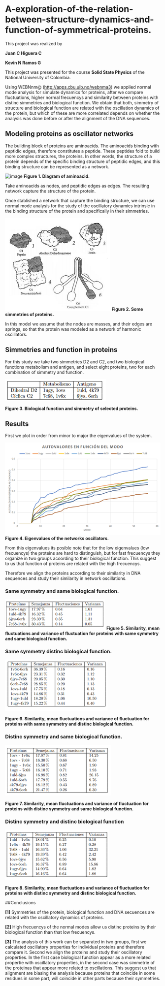 # A-exploration-of-the-relation-between-structure-dynamics-and-function-of-symmetrical-proteins.

This project was realized by

**Juan C Higuera C**

**Kevin N Ramos G**

This project was presented for the course **Solid State Physics** of the National University of Colombia.

Using WEBNnm@ (http://apps.cbu.uib.no/webnma3) we applied normal mode analysis for simulate dynamics for proteins, after we compare fluctuations, higher normal frecuencys and similarity between proteins with distinc simmetries and biological function. We obtain that both, simmetry of structure and biological function are related with the oscillation dynamics of the protein, but which of these are more correlated depends on whether the analysis was done before or after the alignment of the DNA sequences.

## Modeling proteins as oscillator networks
The building block of proteins are aminoacids. The aminoacids binding with peptidic edges, therefore constitutes a peptide. These peptides fold to build more complex structures, the proteins. In other words, the structure of a protein depends of the specific binding structure of peptidic edges, and this binding structure can be represented as a network.

![image](https://github.com/JuanHigueraC/A-exploration-of-the-relation-between-structure-dynamics-and-function-of-symmetrical-proteins./blob/3fd932cbf4129bd69fe03983cedabdb9d3847204/Images/aminoacid.PNG)
**Figure 1. Diagram of aminoacid.**

Take aminoacids as nodes, and peptidic edges as edges. The resulting network capture the structure of the protein. 

Once stablished a network that capture the binding structure, we can use normal mode analysis for the study of the oscillatory dynamics intrinsic in the binding structure of the protein and specifically in their simmetries.

![image](https://github.com/JuanHigueraC/A-exploration-of-the-relation-between-structure-dynamics-and-function-of-simmetric-proteins./blob/a9aba82481c0da76779be00c18f6ef129e9639e6/Images/simetries%20of%20proteins.PNG)
**Figure 2. Some simmetries of proteins.**

In this model we assume that the nodes are masses, and their edges are springs, so that the protein was modeled as a network of harmonic oscillators. 

## Simmetries and function in proteins

For this study we take two simmetries D2 and C2, and two biological functions metabolism and antigen, and select eight proteins, two for each combination of simmetry and function.

![image](https://github.com/JuanHigueraC/A-exploration-of-the-relation-between-structure-dynamics-and-function-of-simmetric-proteins./blob/c164eaf9689c6b8124ade45604df0d66749e6930/Images/tabla%20de%20proteinas.PNG)

**Figure 3. Biological function and simmetry of selected proteins.**

## Results

First we plot in order from minor to major the eigenvalues of the system.

![image](https://github.com/JuanHigueraC/A-exploration-of-the-relation-between-structure-dynamics-and-function-of-simmetric-proteins./blob/a9aba82481c0da76779be00c18f6ef129e9639e6/Images/eigenvalues%20vs%20modes%20in%20proteins.PNG)
**Figure 4. Eigenvalues of the networks oscillators.**

From this eigenvalues its posible note that for the low eigenvalues (low frecuencys) the proteins are hard to distinguish, but for fast frecuencys they organize in two groups acoording to their biological function. This suggest to us that function of proteins are related with the high frecuencys.

Therefore we align the proteins according to their similarity in DNA sequences and study their similarity in network oscillations.


### Same symmetry and same biological function.

![image](https://github.com/JuanHigueraC/A-exploration-of-the-relation-between-structure-dynamics-and-function-of-simmetric-proteins./blob/main/Images/equal%20simmetrie%20and%20equal%20function.PNG)
**Figure 5. Similarity, mean fluctuations and variance of fluctuation for proteins with same symmetry and same biological function.**



### Same symmetry distinc biological function.

![image](https://github.com/JuanHigueraC/A-exploration-of-the-relation-between-structure-dynamics-and-function-of-simmetric-proteins./blob/main/Images/equal%20simmetrie%20and%20inequal%20function.PNG)

**Figure 6. Similarity, mean fluctuations and variance of fluctuation for proteins with same symmetry and distinc biological function.**

### Distinc symmetry and same biological function.
![image](https://github.com/JuanHigueraC/A-exploration-of-the-relation-between-structure-dynamics-and-function-of-simmetric-proteins./blob/main/Images/equal%20function%20and%20inequal%20simmetrie.PNG)

**Figure 7. Similarity, mean fluctuations and variance of fluctuation for proteins with distinc symmetry and same biological function.**


### Distinc symmetry and distinc biological function
![image](https://github.com/JuanHigueraC/A-exploration-of-the-relation-between-structure-dynamics-and-function-of-simmetric-proteins./blob/main/Images/inequal%20simmetrie%20and%20inequal%20function.PNG)

**Figure 8. Similarity, mean fluctuations and variance of fluctuation for proteins with distinc symmetry and distinc biological function.**



##Conclusions 
 
**[1]** Symmetries of the protein, biological function and DNA secuences are related with the oscillatory dynamics of proteins.

**[2]** High frecuencys of the normal modes allow us distinc proteins by their biological function than that low frecuencys.

**[3]** The analysis of this work can be separated in two groups, first we calculated oscillatory properties for individual proteins and therefore compare it. Second we align the proteins and study their oscillatory properties. In the first case biological function appear as a more related propertie with oscillatory properties, in the second case was simmetrie of the proteinas that appear more related to oscillations. This suggest us that alignment are biasing the analysis because proteins that coincide in some residues in some part, will coincide in other parts because their symmetries.


